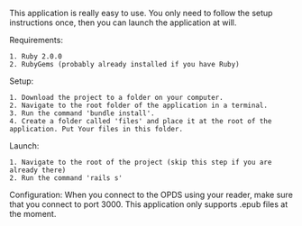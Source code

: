 This application is really easy to use. You only need to follow the setup instructions once, then you can launch the application at will.

Requirements:

	1. Ruby 2.0.0
	2. RubyGems (probably already installed if you have Ruby)

Setup:

	1. Download the project to a folder on your computer. 
	2. Navigate to the root folder of the application in a terminal. 
	3. Run the command 'bundle install'. 
	4. Create a folder called 'files' and place it at the root of the application. Put Your files in this folder.

Launch:

	1. Navigate to the root of the project (skip this step if you are already there)
	2. Run the command 'rails s'

Configuration:
	When you connect to the OPDS using your reader, make sure that you connect to port 3000. This application only supports .epub files at the moment.
